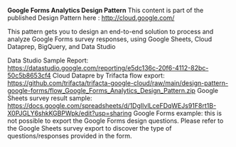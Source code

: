 **Google Forms Analytics Design Pattern**
This content is part of the published Design Pattern here : http://cloud.google.com/<to be added>
  
This pattern gets you to design an end-to-end solution to process and analyze Google Forms survey responses, using Google Sheets, Cloud Dataprep, BigQuery, and Data Studio 

Data Studio Sample Report: https://datastudio.google.com/reporting/e5dc136c-20f6-4112-82bc-50c5b8653cf4
Cloud Datapre by Trifacta flow export: https://github.com/trifacta/trifacta-google-cloud/raw/main/design-pattern-google-forms/flow_Google_Forms_Analytics_Design_Pattern.zip
Google Sheets survey result sample: https://docs.google.com/spreadsheets/d/1DgIlvlLceFDqWEJs91F8rt1B-X0PJGLY6shkKGBPWpk/edit?usp=sharing
Google Forms example: this is not possible to export the Google Forms design questions. Please refer to the Google Sheets survey export to discover the type of questions/responses provided in the form.
